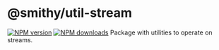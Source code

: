# @smithy/util-stream
[![NPM version](https://img.shields.io/npm/v/@smithy/util-stream/latest.svg)](https://www.npmjs.com/package/@smithy/util-stream)
[![NPM downloads](https://img.shields.io/npm/dm/@smithy/util-stream.svg)](https://www.npmjs.com/package/@smithy/util-stream)
Package with utilities to operate on streams.
